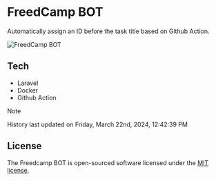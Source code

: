 # FreedCamp BOT

Automatically assign an ID before the task title based on Github Action.

![FreedCamp BOT](https://repository-images.githubusercontent.com/737932867/7d34798b-2680-471c-b089-a78a718d3d6a)

## Tech

- Laravel
- Docker
- Github Action

> [!NOTE]  
> History last updated on Friday, March 22nd, 2024, 12:42:39 PM

## License

The Freedcamp BOT is open-sourced software licensed under the [MIT license](https://opensource.org/licenses/MIT).
